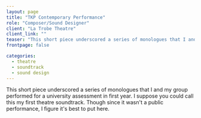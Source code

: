 ```yaml
---
layout: page
title: "TKP Contemporary Performance"
role: "Composer/Sound Designer"
client: "La Trobe Theatre"
client_link: ""
teaser: "This short piece underscored a series of monologues that I and my group performed for a university assessment in first year. I suppose you could call this my first theatre soundtrack. Though since it wasn't a public performance, I figure it's best to put here."
frontpage: false

categories: 
  - theatre
  - soundtrack
  - sound design
---
```

This short piece underscored a series of monologues that I and my group performed for a university assessment in first year. I suppose you could call this my first theatre soundtrack. Though since it wasn't a public performance, I figure it's best to put here.